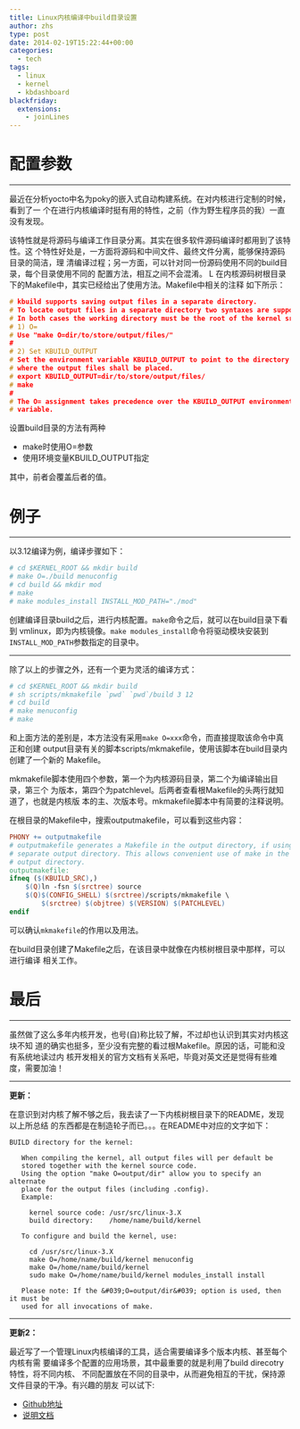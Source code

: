 ```yaml
---
title: Linux内核编译中build目录设置
author: zhs
type: post
date: 2014-02-19T15:22:44+00:00
categories:
  - tech
tags:
  - linux
  - kernel
  - kbdashboard
blackfriday:
  extensions:
    - joinLines
---
```


# 配置参数
--------------------------------------------------------------------------------

最近在分析yocto中名为poky的嵌入式自动构建系统。在对内核进行定制的时候，看到了一
个在进行内核编译时挺有用的特性，之前（作为野生程序员的我）一直没有发现。

该特性就是将源码与编译工作目录分离。其实在很多软件源码编译时都用到了该特性。这
个特性好处是，一方面将源码和中间文件、最终文件分离，能够保持源码目录的简洁，理
清编译过程；另一方面，可以针对同一份源码使用不同的build目录，每个目录使用不同的
配置方法，相互之间不会混淆。
L
在内核源码树根目录下的Makefile中，其实已经给出了使用方法。Makefile中相关的注释
如下所示：

```c
# kbuild supports saving output files in a separate directory.
# To locate output files in a separate directory two syntaxes are supported.
# In both cases the working directory must be the root of the kernel src.
# 1) O=
# Use "make O=dir/to/store/output/files/"
#
# 2) Set KBUILD_OUTPUT
# Set the environment variable KBUILD_OUTPUT to point to the directory
# where the output files shall be placed.
# export KBUILD_OUTPUT=dir/to/store/output/files/
# make
#
# The O= assignment takes precedence over the KBUILD_OUTPUT environment
# variable.
```

设置build目录的方法有两种

- make时使用O=参数
- 使用环境变量KBUILD_OUTPUT指定

其中，前者会覆盖后者的值。

# 例子
--------------------------------------------------------------------------------

以3.12编译为例，编译步骤如下：

```sh
# cd $KERNEL_ROOT && mkdir build
# make O=./build menuconfig
# cd build && mkdir mod
# make
# make modules_install INSTALL_MOD_PATH="./mod"
```

创建编译目录build之后，进行内核配置。`make`命令之后，就可以在build目录下看到
vmlinux，即为内核镜像。`make modules_install`命令将驱动模块安装到
`INSTALL_MOD_PATH`参数指定的目录中。

----------------------------------------

除了以上的步骤之外，还有一个更为灵活的编译方式：

```sh
# cd $KERNEL_ROOT && mkdir build
# sh scripts/mkmakefile `pwd` `pwd`/build 3 12
# cd build
# make menuconfig
# make
```

和上面方法的差别是，本方法没有采用`make O=xxx`命令，而直接提取该命令中真正和创建
output目录有关的脚本scripts/mkmakefile，使用该脚本在build目录内创建了一个新的
Makefile。

mkmakefile脚本使用四个参数，第一个为内核源码目录，第二个为编译输出目录，第三个
为版本，第四个为patchlevel。后两者查看根Makefile的头两行就知道了，也就是内核版
本的主、次版本号。mkmakefile脚本中有简要的注释说明。

在根目录的Makefile中，搜索outputmakefile，可以看到这些内容：

```makefile
PHONY += outputmakefile
# outputmakefile generates a Makefile in the output directory, if using a
# separate output directory. This allows convenient use of make in the
# output directory.
outputmakefile:
ifneq ($(KBUILD_SRC),)
	$(Q)ln -fsn $(srctree) source
	$(Q)$(CONFIG_SHELL) $(srctree)/scripts/mkmakefile \
	    $(srctree) $(objtree) $(VERSION) $(PATCHLEVEL)
endif
```

可以确认`mkmakefile`的作用以及用法。

在build目录创建了Makefile之后，在该目录中就像在内核树根目录中那样，可以进行编译
相关工作。

# 最后
--------------------------------------------------------------------------------

虽然做了这么多年内核开发，也号(自)称比较了解，不过却也认识到其实对内核这块不知
道的确实也挺多，至少没有完整的看过根Makefile。原因的话，可能和没有系统地读过内
核开发相关的官方文档有关系吧，毕竟对英文还是觉得有些难度，需要加油！

--------------------------------------------------------------------------------
__更新：__

在意识到对内核了解不够之后，我去读了一下内核树根目录下的README，发现以上所总结
的东西都是在制造轮子而已。。。在README中对应的文字如下：

```text
BUILD directory for the kernel:

   When compiling the kernel, all output files will per default be
   stored together with the kernel source code.
   Using the option "make O=output/dir" allow you to specify an alternate
   place for the output files (including .config).
   Example:

     kernel source code: /usr/src/linux-3.X
     build directory:    /home/name/build/kernel

   To configure and build the kernel, use:

     cd /usr/src/linux-3.X
     make O=/home/name/build/kernel menuconfig
     make O=/home/name/build/kernel
     sudo make O=/home/name/build/kernel modules_install install

   Please note: If the &#039;O=output/dir&#039; option is used, then it must be
   used for all invocations of make.
```

--------------------------------------------------------------------------------
__更新2：__

最近写了一个管理Linux内核编译的工具，适合需要编译多个版本内核、甚至每个内核有需
要编译多个配置的应用场景，其中最重要的就是利用了build direcotry特性，将不同内核、
不同配置放在不同的目录中，从而避免相互的干扰，保持源文件目录的干净。有兴趣的朋友
可以试下:

- [Github地址](https://github.com/choueric/kbdashboard)
- [说明文档](../kbdashboard)
